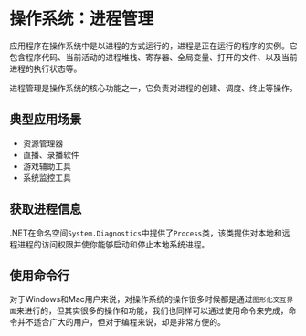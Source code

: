 # 操作系统：进程管理

应用程序在操作系统中是以进程的方式运行的，进程是正在运行的程序的实例。它包含程序代码、当前活动的进程堆栈、寄存器、全局变量、打开的文件、以及当前进程的执行状态等。

进程管理是操作系统的核心功能之一，它负责对进程的创建、调度、终止等操作。

## 典型应用场景

- 资源管理器
- 直播、录播软件
- 游戏辅助工具
- 系统监控工具

## 获取进程信息

.NET在命名空间`System.Diagnostics`中提供了`Process`类，该类提供对本地和远程进程的访问权限并使你能够启动和停止本地系统进程。




## 使用命令行

对于Windows和Mac用户来说，对操作系统的操作很多时候都是通过`图形化交互界面`来进行的，但其实很多的操作和功能，我们也同样可以通过使用命令来完成，命令并不适合广大的用户，但对于编程来说，却是非常方便的。
